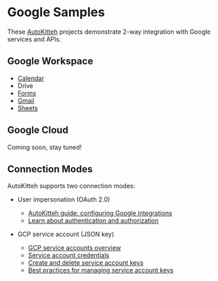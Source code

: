 # Google Samples

These [AutoKitteh](https://github.com/autokitteh/autokitteh) projects
demonstrate 2-way integration with Google services and APIs.

## Google Workspace

- [Calendar](./calendar/)
- Drive
- [Forms](./forms/)
- [Gmail](./gmail/)
- [Sheets](./sheets/)

## Google Cloud

Coming soon, stay tuned!

## Connection Modes

AutoKitteh supports two connection modes:

- User impersonation (OAuth 2.0)

  - [AutoKitteh guide: configuring Google integrations](https://docs.autokitteh.com/integrations/google/config)
  - [Learn about authentication and authorization](https://developers.google.com/workspace/guides/auth-overview)

- GCP service account (JSON key)

  - [GCP service accounts overview](https://cloud.google.com/iam/docs/service-account-overview)
  - [Service account credentials](https://cloud.google.com/iam/docs/service-account-creds)
  - [Create and delete service account keys](https://cloud.google.com/iam/docs/keys-create-delete)
  - [Best practices for managing service account keys](https://cloud.google.com/iam/docs/best-practices-for-managing-service-account-keys)

